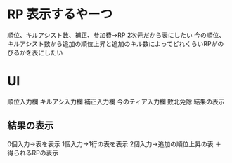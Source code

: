 # RP 表示するやーつ
順位、キルアシスト数、補正、参加費->RP
2次元だから表にしたい
今の順位、キルアシスト数から追加の順位上昇と追加のキル数によってどれくらいRPがのびるかを表にしたい

# UI
順位入力欄 キルアシ入力欄 補正入力欄 今のティア入力欄 敗北免除
結果の表示

## 結果の表示
0個入力->表を表示
1個入力->1行の表を表示
2個入力->追加の順位上昇の表 ＋ 得られるRPの表示

